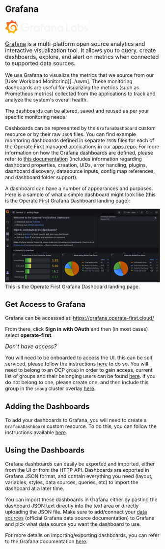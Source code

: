 # Grafana

![Logo](img/grafana_logo-web-white-text.svg)

<font size="4"> 

[Grafana][1] is a multi-platform open source analytics and interactive visualization tool. It allows you to query, create dashboards, explore, and alert on metrics when connected to supported data sources.

</font>

<font size="3">

We use Grafana to visualize the metrics that we source from our [User Workload Monitoring][../uwm]. These monitoring dashboards are useful for visualizing the metrics (such as Prometheus metrics) collected from the applications to track and analyze the system's overall health.

The dashboards can be altered, saved and reused as per your specific monitoring needs.

Dashboards can be represented by the `GrafanaDashboard` custom resource or by their raw `JSON` files. You can find example monitoring dashboards defined in separate `JSON` files for each of the Operate First managed applications in our [apps repo][2]. For more information on how the Grafana dashboards are defined, please refer to [this documentation][3] (includes information regarding dashboard properties, creation, UIDs, error handling, plugins, dashboard discovery, datasource inputs, config map references, and dashboard folder support).

A dashboard can have a number of appearances and purposes. Here is a sample of what a simple dashboard might look like (this is the Operate First Grafana Dashboard landing page):

![DashboardSample](img/dashboard-sample.png)
This is the Operate First Grafana Dashboard landing page.

## Get Access to Grafana

Grafana can be accessed at: https://grafana.operate-first.cloud/

From there, click **Sign in with OAuth** and then (in most cases) select **operate-first**.

<font size = 4> _Don't have access?_ </font>

You will need to be onboarded to access the UI, this can be self serviced, please follow the instructions [here][4] to do so. You will need to belong to an OCP `group` in order to gain access, current list of groups and their belonging users can be found [here][5]. If you do not belong to one, please create one, and then include this group in the `smaug` cluster overlay [here][6].

## Adding the Dashboards

To add your dashboards to Grafana, you will need to create a `GrafanaDashboard` custom resource. To do this, you can follow the instructions available [here][7].

## Using the Dashboards

Grafana dashboards can easily be exported and imported, either from the UI or from the HTTP API.
Dashboards are exported in Grafana JSON format, and contain everything you need (layout, variables, styles, data sources, queries, etc) to import the dashboard at a later time.

You can import these dashboards in Grafana either by pasting the dashboard JSON text directly into the text area or directly uploading the JSON file. Make sure to add/connect your [data sources][8] (official Grafana data source documentation) to Grafana and pick what data source you want the dashboard to use.

For more details on importing/exporting dashboards, you can refer to the Grafana documentation [here][9].

[1]: https://grafana.com/oss/grafana
[2]: https://github.com/operate-first/apps/tree/master/grafana/overlays/moc/smaug/dashboards
[3]: https://github.com/integr8ly/grafana-operator/blob/master/documentation/dashboards.md
[4]: map_groups_to_roles.md
[5]: https://github.com/operate-first/apps/tree/master/cluster-scope/base/user.openshift.io/groups
[6]: https://github.com/operate-first/apps/blob/master/cluster-scope/overlays/prod/moc/smaug/kustomization.yaml
[7]: add_grafana_dashboard.md
[8]: https://grafana.com/docs/grafana/latest/datasources/
[9]: https://grafana.com/docs/grafana/latest/dashboards/export-import/

</font>